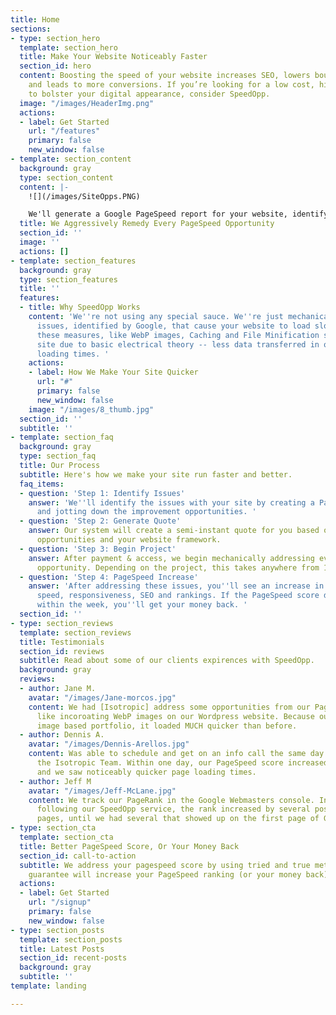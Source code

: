```yaml
---
title: Home
sections:
- type: section_hero
  template: section_hero
  title: Make Your Website Noticeably Faster
  section_id: hero
  content: Boosting the speed of your website increases SEO, lowers bounce rates,
    and leads to more conversions. If you’re looking for a low cost, high impact way
    to bolster your digital appearance, consider SpeedOpp.
  image: "/images/HeaderImg.png"
  actions:
  - label: Get Started
    url: "/features"
    primary: false
    new_window: false
- template: section_content
  background: gray
  type: section_content
  content: |-
    ![](/images/SiteOpps.PNG)

    We'll generate a Google PageSpeed report for your website, identify the listed opportunities, and mechanically address every single one using tried and true methods. Site speed will increase, search engine placement will be benefited and user experience will be better. If your PageSpeed ranking doesn't increase by the time we're done with your site, you get your money back.
  title: We Aggressively Remedy Every PageSpeed Opportunity
  section_id: ''
  image: ''
  actions: []
- template: section_features
  background: gray
  type: section_features
  title: ''
  features:
  - title: Why SpeedOpp Works
    content: 'We''re not using any special sauce. We''re just mechanically addressing
      issues, identified by Google, that cause your website to load slower. Once implemented,
      these measures, like WebP images, Caching and File Minification speed up your
      site due to basic electrical theory -- less data transferred in one go = quicker
      loading times. '
    actions:
    - label: How We Make Your Site Quicker
      url: "#"
      primary: false
      new_window: false
    image: "/images/8_thumb.jpg"
  section_id: ''
  subtitle: ''
- template: section_faq
  background: gray
  type: section_faq
  title: Our Process
  subtitle: Here's how we make your site run faster and better.
  faq_items:
  - question: 'Step 1: Identify Issues'
    answer: 'We''ll identify the issues with your site by creating a PageSpeed report
      and jotting down the improvement opportunities. '
  - question: 'Step 2: Generate Quote'
    answer: Our system will create a semi-instant quote for you based off of these
      opportunities and your website framework.
  - question: 'Step 3: Begin Project'
    answer: After payment & access, we begin mechanically addressing every listed
      opportunity. Depending on the project, this takes anywhere from 1-3 days.
  - question: 'Step 4: PageSpeed Increase'
    answer: 'After addressing these issues, you''ll see an increase in website loading
      speed, responsiveness, SEO and rankings. If the PageSpeed score does not increase
      within the week, you''ll get your money back. '
  section_id: ''
- type: section_reviews
  template: section_reviews
  title: Testimonials
  section_id: reviews
  subtitle: Read about some of our clients expirences with SpeedOpp.
  background: gray
  reviews:
  - author: Jane M.
    avatar: "/images/Jane-morcos.jpg"
    content: We had [Isotropic] address some opportunities from our PageSpeed report,
      like incoroating WebP images on our Wordpress website. Because our site is an
      image based portfolio, it loaded MUCH quicker than before.
  - author: Dennis A.
    avatar: "/images/Dennis-Arellos.jpg"
    content: Was able to schedule and get on an info call the same day that I contacted
      the Isotropic Team. Within one day, our PageSpeed score increased by 13 points,
      and we saw noticeably quicker page loading times.​
  - author: Jeff M
    avatar: "/images/Jeff-McLane.jpg"
    content: We track our PageRank in the Google Webmasters console. In the weeks
      following our SpeedOpp service, the rank increased by several positions on multiple
      pages, until we had several that showed up on the first page of Google search.
- type: section_cta
  template: section_cta
  title: Better PageSpeed Score, Or Your Money Back
  section_id: call-to-action
  subtitle: We address your pagespeed score by using tried and true methods that we
    guarantee will increase your PageSpeed ranking (or your money back).
  actions:
  - label: Get Started
    url: "/signup"
    primary: false
    new_window: false
- type: section_posts
  template: section_posts
  title: Latest Posts
  section_id: recent-posts
  background: gray
  subtitle: ''
template: landing

---
```

